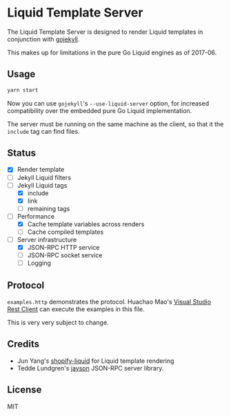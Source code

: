 # Liquid Template Server

The Liquid Template Server is designed to render Liquid templates in conjunction with [gojekyll](https://github.com/osteele/gojekyll).

This makes up for limitations in the pure Go Liquid engines as of 2017-06.

## Usage

```bash
yarn start
```

Now you can use `gojekyll`'s `--use-liquid-server` option, for increased compatibility over the embedded pure Go Liquid implementation.

The server must be running on the same machine as the client, so that it the `include` tag can find files.

## Status

- [x] Render template
- [ ] Jekyll Liquid filters
- [ ] Jekyll Liquid tags
  - [x] include
  - [x] link
  - [ ] remaining tags
- [ ] Performance
  - [x] Cache template variables across renders
  - [ ] Cache compiled templates
- [ ] Server infrastructure
  - [x] JSON-RPC HTTP service
  - [ ] JSON-RPC socket service
  - [ ] Logging

## Protocol

`examples.http` demonstrates the protocol.
Huachao Mao's [Visual Studio Rest Client](https://marketplace.visualstudio.com/items?itemName=humao.rest-client) can execute the examples in this file.

This is very very subject to change.

## Credits

* Jun Yang's [shopify-liquid](https://github.com/harttle/shopify-liquid) for Liquid template rendering
* Tedde Lundgren's [jayson](https://github.com/tedeh/jayson) JSON-RPC server library.

## License

MIT
